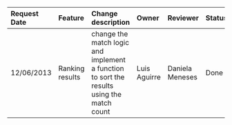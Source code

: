 | **Request Date** | **Feature** | **Change description** | **Owner** | **Reviewer** | **Status** |
|:-----------------|:------------|:-----------------------|:----------|:-------------|:-----------|
| 12/06/2013 | Ranking results | change the match logic and implement a function to sort the results using the match count | Luis Aguirre | Daniela Meneses | Done |